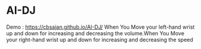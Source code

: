 # AI-DJ
Demo : https://cbsajan.github.io/AI-DJ/
When You  Move your left-hand wrist up and down for increasing and decreasing the volume.When You Move your right-hand wrist up and down for increasing and decreasing the speed
